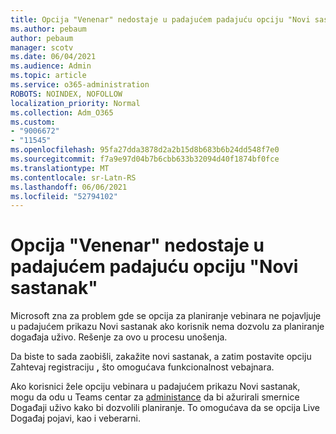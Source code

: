 ```yaml
---
title: Opcija "Venenar" nedostaje u padajućem padajuću opciju "Novi sastanak"
ms.author: pebaum
author: pebaum
manager: scotv
ms.date: 06/04/2021
ms.audience: Admin
ms.topic: article
ms.service: o365-administration
ROBOTS: NOINDEX, NOFOLLOW
localization_priority: Normal
ms.collection: Adm_O365
ms.custom:
- "9006672"
- "11545"
ms.openlocfilehash: 95fa27dda3878d2a2b15d8b683b6b24dd548f7e0
ms.sourcegitcommit: f7a9e97d04b7b6cbb633b32094d40f1874bf0fce
ms.translationtype: MT
ms.contentlocale: sr-Latn-RS
ms.lasthandoff: 06/06/2021
ms.locfileid: "52794102"
---
```

# <a name="webinar-option-missing-in-new-meeting-drop-down"></a>Opcija "Venenar" nedostaje u padajućem padajuću opciju "Novi sastanak"

Microsoft zna za problem gde se opcija za planiranje vebinara ne pojavljuje u padajućem prikazu Novi sastanak ako korisnik nema dozvolu za planiranje događaja uživo.  Rešenje za ovo u procesu unošenja.

Da biste to sada zaobišli, zakažite novi sastanak, a zatim postavite opciju Zahtevaj registraciju **,** što omogućava funkcionalnost vebajnara.

Ako korisnici žele opciju vebinara  u padajućem prikazu Novi sastanak, mogu da odu u Teams centar za [administance](https://admin.teams.microsoft.com/policies/broadcasts) da bi ažurirali smernice Događaji uživo kako bi dozvolili planiranje. To omogućava da se opcija Live Događaj pojavi, kao i veberarni.